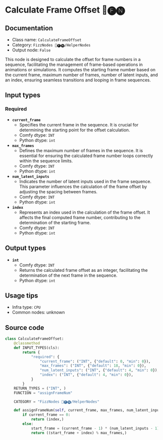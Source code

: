 # Calculate Frame Offset 📅🅕🅝
## Documentation
- Class name: `CalculateFrameOffset`
- Category: `FizzNodes 📅🅕🅝/HelperNodes`
- Output node: `False`

This node is designed to calculate the offset for frame numbers in a sequence, facilitating the management of frame-based operations in animations or simulations. It computes the starting frame number based on the current frame, maximum number of frames, number of latent inputs, and an index, ensuring seamless transitions and looping in frame sequences.
## Input types
### Required
- **`current_frame`**
    - Specifies the current frame in the sequence. It is crucial for determining the starting point for the offset calculation.
    - Comfy dtype: `INT`
    - Python dtype: `int`
- **`max_frames`**
    - Defines the maximum number of frames in the sequence. It is essential for ensuring the calculated frame number loops correctly within the sequence limits.
    - Comfy dtype: `INT`
    - Python dtype: `int`
- **`num_latent_inputs`**
    - Indicates the number of latent inputs used in the frame sequence. This parameter influences the calculation of the frame offset by adjusting the spacing between frames.
    - Comfy dtype: `INT`
    - Python dtype: `int`
- **`index`**
    - Represents an index used in the calculation of the frame offset. It affects the final computed frame number, contributing to the determination of the starting frame.
    - Comfy dtype: `INT`
    - Python dtype: `int`
## Output types
- **`int`**
    - Comfy dtype: `INT`
    - Returns the calculated frame offset as an integer, facilitating the determination of the next frame in the sequence.
    - Python dtype: `int`
## Usage tips
- Infra type: `CPU`
- Common nodes: unknown


## Source code
```python
class CalculateFrameOffset:
    @classmethod
    def INPUT_TYPES(cls):
        return {
            "required": {
                "current_frame": ("INT", {"default": 0, "min": 0}),
                "max_frames": ("INT", {"default": 18, "min": 0}),
                "num_latent_inputs": ("INT", {"default": 4, "min": 0}),
                "index": ("INT", {"default": 4, "min": 0}),
            }
        }
    RETURN_TYPES = ("INT", )
    FUNCTION = "assignFrameNum"

    CATEGORY = "FizzNodes 📅🅕🅝/HelperNodes"

    def assignFrameNum(self, current_frame, max_frames, num_latent_inputs, index):
        if current_frame == 0:
            return (index,)
        else:
            start_frame = (current_frame - 1) * (num_latent_inputs - 1) + (num_latent_inputs-1)
            return ((start_frame + index) % max_frames,)

```
